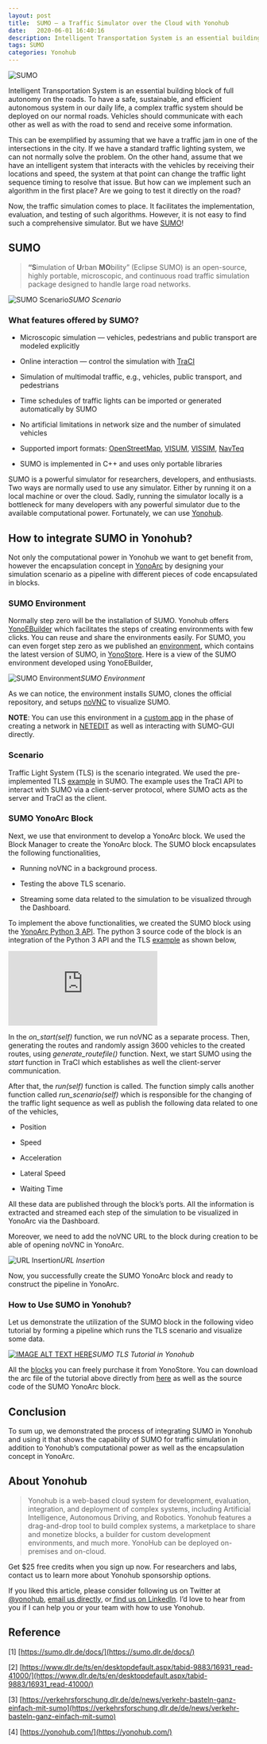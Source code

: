 ```yaml
---
layout: post
title:  SUMO — a Traffic Simulator over the Cloud with Yonohub
date:   2020-06-01 16:40:16
description: Intelligent Transportation System is an essential building block of full autonomy on the roads. To have a safe, sustainable, and efficient autonomous system in our daily life, a complex traffic…
tags: SUMO
categories: Yonohub
---
```


![SUMO](https://miro.medium.com/max/700/1*RLi4jgINeNszuFafJ-vnpQ.png)

Intelligent Transportation System is an essential building block of full autonomy on the roads. To have a safe, sustainable, and efficient autonomous system in our daily life, a complex traffic system should be deployed on our normal roads. Vehicles should communicate with each other as well as with the road to send and receive some information.

This can be exemplified by assuming that we have a traffic jam in one of the intersections in the city. If we have a standard traffic lighting system, we can not normally solve the problem. On the other hand, assume that we have an intelligent system that interacts with the vehicles by receiving their locations and speed, the system at that point can change the traffic light sequence timing to resolve that issue. But how can we implement such an algorithm in the first place? Are we going to test it directly on the road?

Now, the traffic simulation comes to place. It facilitates the implementation, evaluation, and testing of such algorithms. However, it is not easy to find such a comprehensive simulator. But we have [SUMO](https://sumo.dlr.de/docs/)!

## SUMO
> **“S**imulation of **U**rban **MO**bility” (Eclipse SUMO) is an open-source, highly portable, microscopic, and continuous road traffic simulation package designed to handle large road networks.

![SUMO Scenario](https://cdn-images-1.medium.com/max/2560/1*l8m3a4PnxCnOlmOUkEtNhw.gif)*SUMO Scenario*

### What features offered by SUMO?

* Microscopic simulation — vehicles, pedestrians and public transport are modeled explicitly

* Online interaction — control the simulation with [TraCI](https://sumo.dlr.de/docs/TraCI.html)

* Simulation of multimodal traffic, e.g., vehicles, public transport, and pedestrians

* Time schedules of traffic lights can be imported or generated automatically by SUMO

* No artificial limitations in network size and the number of simulated vehicles

* Supported import formats: [OpenStreetMap](https://sumo.dlr.de/docs/Networks/Import/OpenStreetMap.html), [VISUM](https://sumo.dlr.de/docs/Networks/Import/VISUM.html), [VISSIM](https://sumo.dlr.de/docs/Networks/Import/Vissim.html), [NavTeq](https://sumo.dlr.de/docs/Networks/Import/DlrNavteq.html)

* SUMO is implemented in C++ and uses only portable libraries

SUMO is a powerful simulator for researchers, developers, and enthusiasts. Two ways are normally used to use any simulator. Either by running it on a local machine or over the cloud. Sadly, running the simulator locally is a bottleneck for many developers with any powerful simulator due to the available computational power. Fortunately, we can use [Yonohub](https://yonohub.com/).

## How to integrate SUMO in Yonohub?

Not only the computational power in Yonohub we want to get benefit from, however the encapsulation concept in [YonoArc](https://yonohub.com/yonoarc/) by designing your simulation scenario as a pipeline with different pieces of code encapsulated in blocks.

### SUMO Environment

Normally step zero will be the installation of SUMO. Yonohub offers [YonoEBuilder](https://yonohub.com/yonoebuilder/) which facilitates the steps of creating environments with few clicks. You can reuse and share the environments easily. For SUMO, you can even forget step zero as we published an [environment](https://store.yonohub.com/product/sumo-environment/), which contains the latest version of SUMO, in [YonoStore](https://yonohub.com/yonostore/). Here is a view of the SUMO environment developed using YonoEBuilder,

![SUMO Environment](https://cdn-images-1.medium.com/max/2000/1*rEw8V8a8xSJhM4y6vakwTg.png)*SUMO Environment*

As we can notice, the environment installs SUMO, clones the official repository, and setups [noVNC](https://novnc.com/info.html) to visualize SUMO.

**NOTE**: You can use this environment in a [custom app](https://docs.yonohub.com/docs/yonohub/custom-apps/) in the phase of creating a network in [NETEDIT](https://sumo.dlr.de/docs/NETEDIT.html) as well as interacting with SUMO-GUI directly.

### Scenario

Traffic Light System (TLS) is the scenario integrated. We used the pre-implemented TLS [example](https://github.com/eclipse/sumo/tree/master/tests/complex/tutorial/traci_tls) in SUMO. The example uses the TraCI API to interact with SUMO via a client-server protocol, where SUMO acts as the server and TraCI as the client.

### SUMO YonoArc Block

Next, we use that environment to develop a YonoArc block. We used the Block Manager to create the YonoArc block. The SUMO block encapsulates the following functionalities,

* Running noVNC in a background process.

* Testing the above TLS scenario.

* Streaming some data related to the simulation to be visualized through the Dashboard.

To implement the above functionalities, we created the SUMO block using the [YonoArc Python 3 API](https://docs.yonohub.com/docs/yonohub/yonoarc/yonoarc-python3-api/). The python 3 source code of the block is an integration of the Python 3 API and the TLS [example](https://github.com/eclipse/sumo/blob/master/tests/complex/tutorial/traci_tls/runner.py) as shown below,

<iframe src="https://medium.com/media/57728e582f531084cfbeb99644c4d463" frameborder=0></iframe>

In the *on_start(self)* function, we run noVNC as a separate process. Then, generating the routes and randomly assign 3600 vehicles to the created routes, using *generate_routefile()* function. Next, we start SUMO using the *start* function in TraCI which establishes as well the client-server communication.

After that, the *run(self)* function is called. The function simply calls another function called *run_scenario(self)* which is responsible for the changing of the traffic light sequence as well as publish the following data related to one of the vehicles,

* Position

* Speed

* Acceleration

* Lateral Speed

* Waiting Time

All these data are published through the block’s ports. All the information is extracted and streamed each step of the simulation to be visualized in YonoArc via the Dashboard.

Moreover, we need to add the noVNC URL to the block during creation to be able of opening noVNC in YonoArc.

![URL Insertion](https://cdn-images-1.medium.com/max/2216/1*I6VmkFOPKRaknQ-z47E-nw.png)*URL Insertion*

Now, you successfully create the SUMO YonoArc block and ready to construct the pipeline in YonoArc.

### How to Use SUMO in Yonohub?

Let us demonstrate the utilization of the SUMO block in the following video tutorial by forming a pipeline which runs the TLS scenario and visualize some data.

[![IMAGE ALT TEXT HERE](http://img.youtube.com/vi/7-fWAOZOP18/0.jpg)](https://www.youtube.com/watch?v=7-fWAOZOP18)*SUMO TLS Tutorial in Yonohub*

All the [blocks](https://store.yonohub.com/product/sumo/) you can freely purchase it from YonoStore. You can download the arc file of the tutorial above directly from [here](https://github.com/YonoHub/SUMO---a-Traffic-Simulator-over-the-Cloud-with-YonoHub) as well as the source code of the SUMO YonoArc block.

## Conclusion

To sum up, we demonstrated the process of integrating SUMO in Yonohub and using it that shows the capability of SUMO for traffic simulation in addition to Yonohub’s computational power as well as the encapsulation concept in YonoArc.

## About Yonohub
> Yonohub is a web-based cloud system for development, evaluation, integration, and deployment of complex systems, including Artificial Intelligence, Autonomous Driving, and Robotics. Yonohub features a drag-and-drop tool to build complex systems, a marketplace to share and monetize blocks, a builder for custom development environments, and much more. YonoHub can be deployed on-premises and on-cloud.

Get $25 free credits when you sign up now. For researchers and labs, contact us to learn more about Yonohub sponsorship options.

If you liked this article, please consider following us on Twitter at [@yonohub](https://twitter.com/YonoHub), [email us directly](mailto:info@yonohub.com), or[ find us on LinkedIn](https://www.linkedin.com/showcase/yonohub). I’d love to hear from you if I can help you or your team with how to use Yonohub.

## Reference

[1] [https://sumo.dlr.de/docs/](https://sumo.dlr.de/docs/)

[2] [https://www.dlr.de/ts/en/desktopdefault.aspx/tabid-9883/16931_read-41000/](https://www.dlr.de/ts/en/desktopdefault.aspx/tabid-9883/16931_read-41000/)

[3] [https://verkehrsforschung.dlr.de/de/news/verkehr-basteln-ganz-einfach-mit-sumo](https://verkehrsforschung.dlr.de/de/news/verkehr-basteln-ganz-einfach-mit-sumo)

[4] [https://yonohub.com/](https://yonohub.com/)
